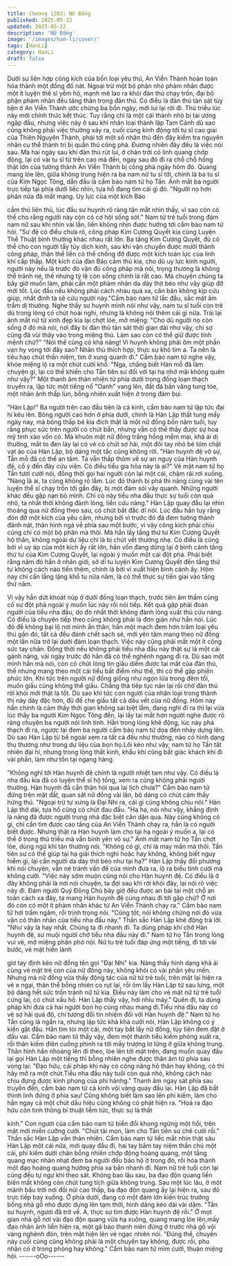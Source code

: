 ```yaml
---
title: Chương 1282: Nữ Đồng
published: 2025-05-22
updated: 2025-05-22
description: 'Nữ Đồng'
image: '/images/han-li/cover/'
tags: [HanLi]
category: HanLi
draft: false
---
```


Dưới sự liên hợp công kích của bốn loại yêu thú, An Viễn Thành
hoàn toàn hóa thành một đống đổ nát.
Ngoại trừ một bộ phận nhỏ phàm nhân được một ít luyện thể sĩ
yểm hộ, mạnh mẽ lao ra khỏi đàn thú chạy trốn, đại bộ phận
phàm nhân đều táng thân trong đàn thú.
Có điều là đàn thú tàn sát tùy tiện ở An Viễn Thành ước chừng ba
bốn ngày, mới lui lại rời đi.
Thú triều lúc này mới chính thức kết thúc.
Tuy rằng chỉ là một cái thành nhỏ bị tai ương ngập đầu, nhưng
việc này ở sau khi nhân loại thành lập Tam Cảnh dù sao cũng
không phải việc thường xảy ra, cuối cùng kinh động tới tu sĩ cao
giai của Thiên Nguyên Thành, phái tới một số nhân thủ đến đây
kiểm tra nguyên nhân cụ thể thành trì bị quần thú công phá.
Đương nhiên đây đều là việc nói sau.
Mà hai ngày sau khi đàn thú rút lui, ở chân trời có linh quang
chớp động, lại có vài tu sĩ từ trên cao mà đến, ngay sau đó đi ra
chỗ chỗ hổng thật lớn của tường thành An Viễn Thành bị công
phá ngày hôm đó.
Quang mang lóe lên, giữa không trung hiện ra ba nam nữ tu sĩ
tới, chính là ba tu sĩ của Kim Ngọc Tông, dẫn đầu là cẩm bào
nam tử họ Tần.
Ánh mắt ba người trực tiếp tại phía dưới liếc nhìn, tựa hồ đang
tìm cái gì đó.
"Người nọ hơn phân nửa đã mất mạng. Uy lực của một kích Báo

cầm thú liên thủ, lúc đầu sư huynh rõ ràng tận mắt nhìn thấy, vì
sao còn có thể cho rằng người này còn có cơ hội sống sót." Nam
tử trẻ tuổi trong đám nam nữ sau khi nhìn vài lần, liền không nhịn
được hướng tới cẩm bào nam tử hỏi.
"Sư đệ có điều chưa rõ, công pháp Kim Cương Quyết kia cùng
Luyện Thể Thuật bình thường khác nhau rất lớn. Ba tầng Kim
Cương Quyết, đủ có thể cho con người tẩy tủy dịch kinh, sau khi
vận chuyển được mười thành công pháp, thân thể liền có thể
chống đỡ được một kích toàn lực của linh khí cấp thấp. Một kích
của đàn Báo cầm thú kia, cho dù uy lực kinh người, người này
nếu là trước đó vận đủ công pháp mà nói, trọng thương là không
thể tránh né, thế nhưng tỷ lệ còn sống chính là rất cao. Mà
chuyện chúng ta bây giờ muốn làm, phải cần một phàm nhân da
dày thịt béo như vậy giúp đỡ mới tốt. Lúc đầu nếu không phải
cách nhau quá xa, căn bản không kịp cứu giúp, nhất định ta sẽ
cứu người này."Cẩm bào nam tử lắc đầu, sắc mặt âm trầm dị
thường.
Nghe thấy sư huynh mình nói như vậy, nam tu sĩ tuổi còn trẻ dù
trong lòng có chút hoài nghi, nhưng là không nói thêm cái gì nữa.
Trái lại ánh mắt nữ tử xinh đẹp kia lại chợt lóe, mở miệng:
"Cho dù người nọ còn sống ở đó mà nói, nơi đây bị đàn thú tàn
sát thời gian dài như vậy, chỉ sợ cũng đã vùi thây vào trong miệng
thú. Làm sao còn có thể giữ được tính mệnh chứ?"
"Nói thế cũng có khả năng! Vi huynh không phải ôm một phần vạn
hy vọng tới đây sao? Nhân thủ thích hợp, thực sự khó tìm a. Ta
nên là tiêu hao chút thần niệm, tìm ở xung quanh đi." Cẩm bào
nam tử nghe vậy, khóe miệng lộ ra một chút cười khổ.
"Nga, chẳng biết Hàn mỗ đã làm chuyện gì, lại có thể khiến cho
Tần tiên sư đối với tại hạ nhớ mãi không quên như vậy?"
Một thanh âm thản nhiên từ phía dưới trong đống loạn thạch
truyền ra, lập tức một tiếng nổ "Oanh" vang lên, đất đá bắn văng
tung tóe, một nhân ảnh thấp lùn, bỗng nhiên xuất hiện ở trong
đám bụi.

"Hàn Lập!" Ba người trên cao đầu tiên là cả kinh, cẩm bào nam tử
lập tức đại hỉ kêu lên.
Bóng người cao hơn ở phía dưới, chính là Hàn Lập thất tung mấy
ngày nay, mà bóng thấp bé kia đích thật là một nữ đồng bốn năm
tuổi, tuy rằng phục sức trên người có chút bẩn, nhưng vẫn có thể
thấy được sự hoa mỹ tinh xảo vốn có.
Mà khuôn mặt nữ đồng trắng hồng mềm mại, khả ái dị thường,
mắt to đen láy lại có vẻ có chút sợ hãi, một đôi tay nhỏ bé tóm
chặt vạt áo của Hàn Lập, bộ dáng một tấc cũng không rời.
"Hàn huynh đệ vô sự, Tần mỗ đã có thể an tâm. Ta vẫn thấp thỏm
về sự an nguy của Hàn huynh đệ, cố ý đến đây cứu viện. Có điều
tiểu gia hỏa này là ai?" Vẻ mặt nam tử họ Tần tươi cười nói, đồng
thời gọi hai người còn lại một cái, chậm rãi rơi xuống.
"Nàng là ai, ta cũng không rõ lắm. Lúc đó thành bị phá thì nàng
cùng vài tên luyện thể sĩ chạy trốn tới gần đây, bị một đám sói vây
quanh. Những người khác đều gặp nạn bỏ mình. Chỉ có này tiểu
nha đầu thực sự tuổi còn quá nhỏ, ta nhất thời không đành lòng,
liền cứu nàng." Hàn Lập quay đầu lại nhìn thoáng qua nữ đồng
theo sau, có chút bất đắc dĩ nói.
Lúc đầu hắn tuy rằng đón đỡ một kích của yêu cầm, nhưng bởi vì
trước đó đã đem tường thành đánh nát, thân hình ngả về phía
sau một bước, vì vậy công kích phải chịu cũng chỉ có một bộ
phân mà thôi. Mà hắn lấy tầng thứ tư Kim Cương Quyết hộ thân,
không ngoài dự liệu chỉ là bị chút vết thương nhẹ.
Có điều là cũng bởi vì uy áp của một kích ấy rất lớn, hắn vốn
đang dừng lại ở bình cảnh tầng thứ tư của Kim Cương Quyết, lại
ngoài ý muốn một cái đột phá.
Phải biết rằng năm đó hắn ở nhân giới, sở dĩ tu luyện Kim Cương
Quyết đến tầng thứ tư không cách nào tiến thêm, chính là bởi vì
xuất hiện bình cảnh ấy.
Hôm nay chỉ cần lẳng lặng khổ tu nửa năm, là có thể thực sự tiến
giai vào tầng thứ năm.

Vì vậy hắn dứt khoát núp ở dưới đống loạn thạch, trước tiên âm
thầm củng cố sự đột phá ngoài ý muốn lúc này rồi nói tiếp. Kết
quả gặp phải đoàn người của tiểu nha đầu, do đó nhất thời không
đành lòng xuất thủ cứu nàng.
Có điều là chuyện tiếp theo cũng không phải là đơn giản như hắn
nói.
Lúc đó để không bại lộ nơi mình ẩn thân, hắn một mạch đem hơn
trăm loại yêu thú gần đó, tất cả đều đánh chết sạch sẽ, mới yên
tâm mang theo nữ đồng một lần nữa trở lại dưới đám loạn thạch.
Việc này cũng phải mất một ít công sức tay chân.
Đồng thời nếu không phải tiểu nha đầu này thật sự là một cái
gánh nặng, vài ngày trước đó hắn đã có thể nghênh ngang đi ra.
Dù sao một mình hắn mà nói, còn có chút lòng tin giấu diếm được
tai mắt của đàn thú, thế nhưng mang theo một cái tiểu bất điểm
như thế, thì có thể gặp phiền phức lớn.
Khi tức trên người nữ đồng giống như ngọn lửa trong đêm tối,
muốn giấu cũng không thể giấu.
Chẳng thà tiếp tục nán lại rồi chờ đàn thú rời khỏi mới thật là tốt.
Dù sao khí tức con người của nhân loại trong thành thị này dày
đặc hơn, đủ để che giấu tất cả dấu vết của nữ đồng.
Hôm nay hắn chính là cảm thấy thời gian không sai biệt lắm, đang
nghĩ đi ra thì lại vừa lúc thấy ba người Kim Ngọc Tông đến, lại lấy
tai mắt hơn người nghe được rõ ràng chuyện ba người nói linh
tinh.
Hắn trong lòng khẽ động, lúc này phá thạch đi ra, ngược lại đem
ba người cẩm bào nam tử dọa đến nhảy dựng lên.
Dù sao Hàn Lập từ bề ngoài xem ra tất cả đều như thường, nào
có hình dạng thụ thương như trong dự liệu của bọn họ.Lôi kéo
như vậy, nam tử họ Tần tất nhiên đại hỉ, nhưng trong lòng thất
kinh, khẩu khí cũng bất giác khách khí đi vài phần, làm như tồn tại
ngang hàng.

"Không nghĩ tới Hàn huynh đệ chính là người nhiệt tam như vậy.
Có điều là nha đầu kia đã có luyện thể sĩ hộ tống, xem ra cũng
không phải người thường. Hàn huynh đã cẩn thận hỏi qua lai lịch
chưa?" Cẩm bào nam tử đứng trên mặt đất, quan sát nữ đồng vài
lần, bộ dáng có chút cảm thấy hứng thú.
"Ngoại trừ tự xưng là Đại Nhi ra, cái gì cũng không chịu nói." Hàn
Lập thở dài, tựa hồ cũng có chút đau đầu.
"Ha ha, nói như vậy, khẳng định là nàng đã được người trong nhà
đặc biệt căn dặn qua. Này cũng không có gì, chỉ cần tìm được cao
tầng của An Viễn Thành chạy ra, hẳn là có người biết được.
Nhưng thật ra Hàn huynh làm cho tại hạ ngoài ý muốn a, lại có
thể ở trong thú triều mà vẫn bình yên vô sự." Ánh mắt nam tử họ
Tần chợt lóe, dùng ngữ khí tán thưởng nói.
"Không có gì, chỉ là may mắn mà thôi. Tần tiên sư có thể giúp tại
hạ giải thích nghi hoặc hay không, không biết nguy hiểm gì, lại
cần người da dày thịt béo như tại hạ?" Hàn Lập thấy đối phương
khi nói chuyện, vẫn né tránh vấn đề của mình đưa ra, lộ ra biểu
tình cười mà không cười.
"Việc này sớm muộn cũng nói cho Hàn huynh đệ. Có điều là ở
đây không phải là nơi nói chuyện, ta đợi sau khi rời khỏi đây, lại
nói rõ việc này đi. Đám người Quý Đông Chủ bây giờ đều được an
bài tại một chỗ an toàn cách xa đây, ta mang Hàn huynh đệ cùng
nhau đi tới gặp chứ? Ở nơi đó còn có một ít phàm nhân khác từ
An Viễn Thành chạy ra."
Cẩm bào nam tử hơi trầm ngâm, rồi trịnh trọng nói.
"Cũng tốt, nói không chừng nơi đó vừa vặn có thân nhân của tiểu
nha đầu này." Thần sắc Hàn Lập khẽ động trả lời.
"Như vậy là hay nhất. Chúng ta đi nhanh đi. Ta dùng pháp khí chở
Hàn huynh đệ, sư muội ngươi chở tiểu nha đầu này đi." Nam tử
họ Tần trong lòng vui vẻ, mở miệng phân phó nói.
Nữ tu trẻ tuổi đáp ứng một tiếng, đi tới vài bước, vẻ mặt hiền lành

giơ tay định kéo nữ đồng tên gọi "Đại Nhi" kia.
Nàng thấy hình dạng khả ái cùng vẻ mặt trẻ con của nữ đồng này,
không khỏi có vài phần yêu mến.
Nhưng mà nữ đồng vừa thấy động tác của nữ tử trẻ tuổi, trên mặt
lại hiện ra vẻ e ngại, thân thể bỗng nhiên co rụt lại, rồi ôm lấy Hàn
Lập từ sau lưng, một bộ dáng hết sức trốn tránh nữ tử kia.
Điều này làm cho vẻ mặt nữ tử trẻ tuổi cứng lại, có chút xấu hổ.
Hàn Lập thấy vậy, hơi nhíu mày." Quên đi, ta dùng pháp khí đưa
cả hai người bọn họ cùng nhau mang đi.Tiểu nha đầu này có vẻ
sợ hãi quá độ, chỉ tương đối tín nhiệm đối với Hàn huynh đệ."
Nam tử họ Tần cũng là ngẩn ra, nhưng lập tức khà khà cười nói,
Hàn Lập không có ý kiến gật đầu.
Hắn tìm tòi một cái, một tay bắt lấy nữ đồng, tùy tiện đem đặt ở
đầu vai.
Cẩm bào nam tử thấy vậy, đem một thanh tiểu kiếm phóng xuất
ra, rồi thân kiếm điên cuồng phình ra tới mấy trượng lơ lửng ở
giữa không trung.
Thân hình hắn nhoáng lên đi theo, lóe lên tới mặt trên, đang
muốn quay đầu lại gọi Hàn Lập một tiếng thì bỗng nhiên nghe
được thân âm từ phía sau vọng lại: "Đạo hữu, cái pháp khí này có
công năng hộ thân hay không, có thì hãy mở ra một chút.Tiểu nha
đầu này tuổi còn quá nhỏ, không cách nào chịu đựng được kình
phong của phi hànhg."
Thanh âm ngay sát phía sau truyền đến, cẩm bào nam tử cả kinh
vội vàng quay đầu lại.
Hàn Lập đã bất thình lình đứng ở phía sau!
Cũng không biết làm sao lên phi kiếm, làm cho hắn ngay cả một
chút dấu hiệu cũng không có phát hiện ra.
"Hoá ra đạo hữu còn tinh thông bí thuật liễm tức, thực sự là thất

kính." Con ngươi của cẩm bào nam tử biến đổi khong ngừng một
hồi, trên mặt mới miễn cưỡng cười.
"Chút tài mọn, làm cho Tần tiên sư chê cười rồi." Thần sắc Hàn
Lập vẫn thản nhiên.
Cẩm bào nam tử liếc mắt nhìn thật sâu Hàn Lập một cái nữa, mới
quay đầu đi, hai tay bấm tay niệm thần chú một cái, phi kiếm dưới
chân bỗng nhiên chớp động hoàng quang, một tầng quang mạc
nhàn nhạt đem ba người đều bảo hộ ở trong đó, rồi hóa thành
một đạo hoàng quang hướng phía xa bắn nhanh đi.
Nam nữ trẻ tuổi còn lại cũng đều tự ngự khí theo sát.
Không bao lâu sau, ba đạo độn quang liền biến mất không còn
chút tung tích giữa không trung.
Sau một lúc lâu, ở một mảnh bầu trời nơi đồi núi cao thấp, ba đạo
độn quang ấy lại hiện ra, sau đó trực tiếp bay xuống.
Ở phía dưới, đang có một đám lớn kiến trúc trướng bồng nhà gỗ
nhỏ được dựng lên tạm thời, hình dáng kéo dài vài dặm.
"Tần sư huynh, ngươi đã trở về. A, thực sự tìm được Hàn huynh
đệ rồi." Ở mọt gian nhà gỗ nơi vài đạo độn quang vừa hạ xuống,
quang mang lóe lên,mấy đạo nhân ảnh liền hiện ra, một gã bào
thanh niên đứng ở trước nhà gỗ vội vàng nghênh đón, trên mặt
hiện lên vẻ ngạc nhiên nói.
"Đúng thế, chuyến này cuối cùng cũng không phải là một chuyến
tay không, được rồi, phu nhân có ở trong phòng hay không." Cẩm
bào nam tử mỉm cười, thuận miệng hỏi.
------oOo------
